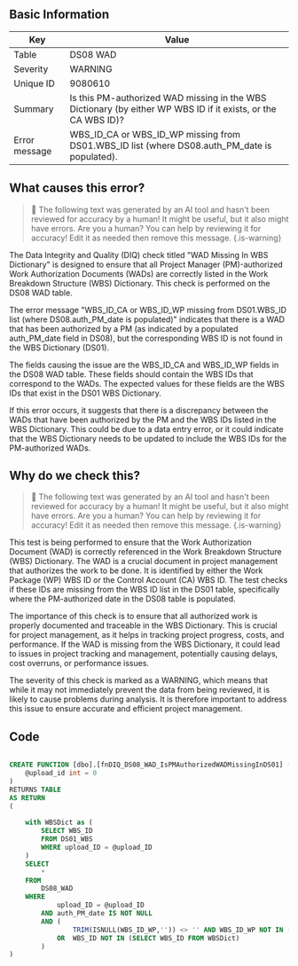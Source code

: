 ## Basic Information
| Key         | Value          |
|-------------|----------------|
| Table       | DS08 WAD |
| Severity    | WARNING |
| Unique ID   | 9080610   |
| Summary     | Is this PM-authorized WAD missing in the WBS Dictionary (by either WP WBS ID if it exists, or the CA WBS ID)? |
| Error message | WBS_ID_CA or WBS_ID_WP missing from DS01.WBS_ID list (where DS08.auth_PM_date is populated). |

## What causes this error?

> :robot: The following text was generated by an AI tool and hasn't been reviewed for accuracy by a human! It might be useful, but it also might have errors. Are you a human? You can help by reviewing it for accuracy! Edit it as needed then remove this message.
{.is-warning}

The Data Integrity and Quality (DIQ) check titled "WAD Missing In WBS Dictionary" is designed to ensure that all Project Manager (PM)-authorized Work Authorization Documents (WADs) are correctly listed in the Work Breakdown Structure (WBS) Dictionary. This check is performed on the DS08 WAD table.

The error message "WBS_ID_CA or WBS_ID_WP missing from DS01.WBS_ID list (where DS08.auth_PM_date is populated)" indicates that there is a WAD that has been authorized by a PM (as indicated by a populated auth_PM_date field in DS08), but the corresponding WBS ID is not found in the WBS Dictionary (DS01).

The fields causing the issue are the WBS_ID_CA and WBS_ID_WP fields in the DS08 WAD table. These fields should contain the WBS IDs that correspond to the WADs. The expected values for these fields are the WBS IDs that exist in the DS01 WBS Dictionary.

If this error occurs, it suggests that there is a discrepancy between the WADs that have been authorized by the PM and the WBS IDs listed in the WBS Dictionary. This could be due to a data entry error, or it could indicate that the WBS Dictionary needs to be updated to include the WBS IDs for the PM-authorized WADs.
## Why do we check this?

> :robot: The following text was generated by an AI tool and hasn't been reviewed for accuracy by a human! It might be useful, but it also might have errors. Are you a human? You can help by reviewing it for accuracy! Edit it as needed then remove this message.
{.is-warning}

This test is being performed to ensure that the Work Authorization Document (WAD) is correctly referenced in the Work Breakdown Structure (WBS) Dictionary. The WAD is a crucial document in project management that authorizes the work to be done. It is identified by either the Work Package (WP) WBS ID or the Control Account (CA) WBS ID. The test checks if these IDs are missing from the WBS ID list in the DS01 table, specifically where the PM-authorized date in the DS08 table is populated.

The importance of this check is to ensure that all authorized work is properly documented and traceable in the WBS Dictionary. This is crucial for project management, as it helps in tracking project progress, costs, and performance. If the WAD is missing from the WBS Dictionary, it could lead to issues in project tracking and management, potentially causing delays, cost overruns, or performance issues. 

The severity of this check is marked as a WARNING, which means that while it may not immediately prevent the data from being reviewed, it is likely to cause problems during analysis. It is therefore important to address this issue to ensure accurate and efficient project management.
## Code

```sql

CREATE FUNCTION [dbo].[fnDIQ_DS08_WAD_IsPMAuthorizedWADMissingInDS01] (
	@upload_id int = 0
)
RETURNS TABLE
AS RETURN
(
	
	with WBSDict as (
		SELECT WBS_ID
		FROM DS01_WBS
		WHERE upload_ID = @upload_ID
	)
	SELECT 
		*
	FROM
		DS08_WAD
	WHERE
			upload_ID = @upload_ID  
		AND auth_PM_date IS NOT NULL
		AND (
				TRIM(ISNULL(WBS_ID_WP,'')) <> '' AND WBS_ID_WP NOT IN (SELECT WBS_ID FROM WBSDict) 
			OR 	WBS_ID NOT IN (SELECT WBS_ID FROM WBSDict)
		)
)
```
